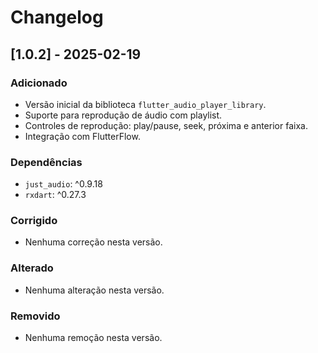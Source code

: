 # Changelog

## [1.0.2] - 2025-02-19

### Adicionado
- Versão inicial da biblioteca `flutter_audio_player_library`.
- Suporte para reprodução de áudio com playlist.
- Controles de reprodução: play/pause, seek, próxima e anterior faixa.
- Integração com FlutterFlow.

### Dependências
- `just_audio`: ^0.9.18
- `rxdart`: ^0.27.3

### Corrigido
- Nenhuma correção nesta versão.

### Alterado
- Nenhuma alteração nesta versão.

### Removido
- Nenhuma remoção nesta versão.